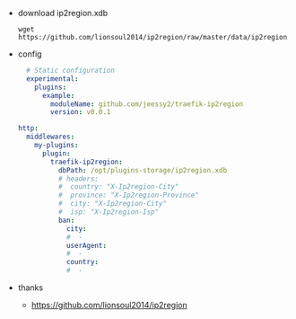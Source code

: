 - download ip2region.xdb

  ```shell
  wget https://github.com/lionsoul2014/ip2region/raw/master/data/ip2region.xdb
  ```

- config

  ```yaml
    # Static configuration
    experimental:
      plugins:
        example:
          moduleName: github.com/jeessy2/traefik-ip2region
          version: v0.0.1
  ```

  ```yaml
  http:
    middlewares:
      my-plugins:
        plugin:
          traefik-ip2region:
            dbPath: /opt/plugins-storage/ip2region.xdb
            # headers:
            #  country: "X-Ip2region-City"
            #  province: "X-Ip2region-Province"
            #  city: "X-Ip2region-City"
            #  isp: "X-Ip2region-Isp"
            ban:
              city:
              #  -
              userAgent:
              #  - 
              country:
              #  - 
  ```

- thanks
  - https://github.com/lionsoul2014/ip2region
